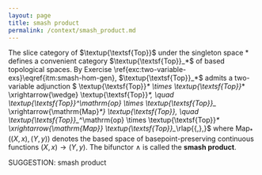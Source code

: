 ```yaml
---
layout: page
title: smash product
permalink: /context/smash_product.md
---
```

The slice category of $\textup{\textsf{Top}}$ under the singleton space $*$ defines a convenient category $\textup{\textsf{Top}}_*$ of based topological spaces. By Exercise \ref{exc:two-variable-exs}\eqref{itm:smash-hom-gen}, $\textup{\textsf{Top}}_*$ admits a two-variable adjunction
$ \textup{\textsf{Top}}_* \times \textup{\textsf{Top}}_* \xrightarrow{\wedge} \textup{\textsf{Top}}_*, \quad \textup{\textsf{Top}}_*^\mathrm{op} \times \textup{\textsf{Top}}_* \xrightarrow{\mathrm{Map}_*} \textup{\textsf{Top}}_*, \quad  \textup{\textsf{Top}}_*^\mathrm{op} \times \textup{\textsf{Top}}_* \xrightarrow{\mathrm{Map}_*} \textup{\textsf{Top}}_*\rlap{{,},}$
where $\mathrm{Map}_*((X,x), (Y,y))$ denotes the based space of basepoint-preserving continuous functions $(X,x) \to (Y,y)$. The bifunctor $\wedge$ is called the **smash product**.

SUGGESTION: smash product
